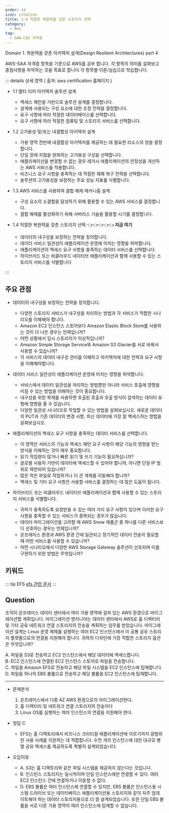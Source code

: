 ```yaml
---
order: 14
icon: creative
title: 1-4 적절한 복원력을 갖춘 스토리지 선택
category: 
  - Aws
tag: 
  - SAA-C02 자격증
---
```

Domain 1. 복원력을 갖춘 아키텍처 설계(Design Resilient Architectures)  part 4
  
AWS-SAA 자격증 항목을 기준으로 AWS를 공부 합니다. 각 항목의 의미를 살펴보고 중점사항을 파악하는 것을 목표로 합니다.각 항목별 이론/실습으로 학습합니다.

::: details 상세 영역 ( 출처: aws certification 홈페이지 )

* 1.1 멀티 티어 아키텍처 솔루션 설계 
  * 액세스 패턴을 기반으로 솔루션 설계를 결정합니다.
  * 설계에 사용되는 구성 요소에 대한 조정 전략을 결정합니다.
  * 요구 사항에 따라 적절한 데이터베이스를 선택합니다.
  * 요구 사항에 따라 적절한 컴퓨팅 및 스토리지 서비스를 선택합니다.  

* 1.2 고가용성 및/또는 내결함성 아키텍처 설계
  * 가용 영역 전반에 내결함성 아키텍처를 제공하는 데 필요한 리소스의 양을 결정합니다.
  * 단일 장애 지점을 완화하는 고가용성 구성을 선택합니다. 
  *  애플리케이션을 변경할 수 없는 경우 레거시 애플리케이션의 안정성을 개선하는 AWS
  서비스를 적용합니다.
  * 비즈니스 요구 사항을 충족하는 데 적절한 재해 복구 전략을 선택합니다.
  * 솔루션의 고가용성을 보장하는 주요 성능 지표를 식별합니다.  

* 1.3 AWS 서비스를 사용하여 결합 해제 메커니즘 설계
  * 구성 요소의 소결합을 달성하기 위해 활용할 수 있는 AWS 서비스를 결정합니다.
  * 결합 해제를 활성화하기 위해 서버리스 기술을 활용할 시기를 결정합니다.  

* 1.4 적절한 복원력을 갖춘 스토리지 선택  👈👈👈👈👈 **지금 여기**
  * 데이터의 내구성을 보장하는 전략을 정의합니다.
  * 데이터 서비스 일관성이 애플리케이션 운영에 미치는 영향을 파악합니다.
  * 애플리케이션의 액세스 요구 사항을 충족하는 데이터 서비스를 선택합니다.
  * 하이브리드 또는 비클라우드 네이티브 애플리케이션과 함께 사용할 수 있는 스토리지
서비스를 식별합니다

:::


## 주요 관점

- 데이터의 내구성을 보장하는 전략을 정의합니다.
  - 다양한 스토리지 서비스가 내구성을 처리하는 방법과 각 서비스가 적합한 시나리오를 이해해야 합니다.
  - Amazon EC2 인스턴스 스토어보다 Amazon Elastic Block Store를 사용하는 것이 더 나은 경우는 언제입니까?
  - 어떤 상황에서 임시 스토리지가 이상적입니까?
  - Amazon Simple Storage Service와 Amazon S3 Glacier를 서로 바꿔서 사용할 수 있습니까?
  - 각 서비스의 데이터 내구성 관리를 이해하고 아키텍처에 대한 전략과 요구 사항을 이해해야합니다.  

- 데이터 서비스 일관성이 애플리케이션 운영에 미치는 영향을 파악합니다.
  - 서비스에서 데이터 일관성을 처리하는 방법뿐만 아니라 서비스 호출에 영향을 미칠 수 있는 방법을 이해하는 것이 중요합니다.
  - 내구성을 위한 복제를 사용하면 호출된 호출과 호출 방식이 검색하는 데이터 유형에 영향을 줄 수 있습니다.
  - 다양한 일관성 시나리오로 작업할 수 있는 방법을 살펴보십시오. 새로운 데이터의 PUT과 기존 데이터의 변경 사항, 최신 데이터에 가장 잘 액세스하는 방법을 살펴보십시오.

- 애플리케이션의 액세스 요구 사항을 충족하는 데이터 서비스를 선택합니다.
  - 이 영역은 서비스의 기능과 액세스 패턴 요구 사항이 해당 기능의 영향을 받는 방식을 이해하는 것이 매우 중요합니다.
  - 읽기 작업량이 많거나 빠른 읽기 및 쓰기 기능이 필요하십니까?
  - 글로벌 사용자 기반이 데이터에 액세스할 수 있어야 합니까, 아니면 단일 IP 범위로 제한되어 있습니까?
  - 많은 작은 파일로 작업하거나 더 큰 개체를 이동해야 합니까?
  - 액세스 및 기타 요구 사항은 사용할 서비스를 결정하는 데 많은 도움이 됩니다.
- 하이브리드 또는 비클라우드 네이티브 애플리케이션과 함께 사용할 수 있는 스토리지 서비스를 식별합니다.
  - 귀하가 충족하도록 요청받을 수 있는 여러 가지 요구 사항이 있으며 이러한 요구 사항을 충족할 수 있는 서비스가 중복되는 경우가 많습니다.
  - 데이터 마이그레이션을 고려할 때 AWS Snow 제품군 중 하나를 다른 서비스보다 선호하는 경우는 언제입니까?
  - 온프레미스 환경과 AWS 환경 간에 일관되고 정기적인 데이터 전송이 필요할 때 어떤 서비스를 사용할 수 있습니까?
  - 어떤 시나리오에서 다양한 AWS Storage Gateway 솔루션이 선호되며 이를 구현하기 위한 방법은 무엇입니까?

## 키워드 
::: tip EFS
[efs 관련 문서](https://aws.amazon.com/ko/efs/when-to-choose-efs/)
:::
## Question 

  조직이 온프레미스 데이터 센터에서 여러 가용 영역에 걸쳐 있는 AWS 환경으로 마이그레이션할 계획입니다. 마이그레이션 엔지니어는 데이터 센터에서 AWS로 홈 디렉터리 및 기타 공유 네트워크 연결 스토리지의 전송을 계획하는 임무를 받았습니다. 마이그레이션 설계는 Linux 운영 체제를 실행하는 여러 EC2 인스턴스에서 이 공통 공유 스토리지 플랫폼으로의 연결을 지원해야 합니다. 귀하의 디자인에 가장 적합한 스토리지 옵션은 무엇입니까?

  A. 파일을 S3로 전송하고 EC2 인스턴스에서 해당 데이터에 액세스합니다.  
  B. EC2 인스턴스에 연결된 EC2 인스턴스 스토어로 파일을 전송합니다.  
  C. 파일을 Amazon EFS로 전송하고 해당 파일 시스템을 EC2 인스턴스에 탑재합니다.  
  D. 파일을 하나의 EBS 볼륨으로 전송하고 해당 볼륨을 EC2 인스턴스에 탑재합니다.   

--- 

* 문제분석    
  1) 온프레미스에서 다중 AZ AWS 환경으로의 마이그레이션한다.  
  2) 홈 디렉터리 및 네트워크 연결 스토리지의 전송이다  
  3) Linux OS를 실행하는 여러 인스턴스의 연결을 지원해야 한다.

* 정답 C  
  * EFS는 홈 디렉토리에서 비즈니스 크리티컬 애플리케이션에 이르기까지 광범위한 사용 사례를 지원하는 데 적합합니다. 수천 개의 인스턴스에 대한 대규모 병렬 공유 액세스를 제공하도록 특별히 설계되었습니다.

* 오답이유  
  * A. S3는 홈 디렉토리와 같은 파일 시스템을 제공하지 않는다는 것입니다.  
  * B. 인스턴스 스토리지는 일시적이며 단일 인스턴스에만 연결할 수 있다. 여러 EC2 인스턴스 간에 연결하거나 이동할 수 없다.  
  * D. EBS 볼륨은 여러 인스턴스에 연결할 수 있지만, EBS 볼륨은 인스턴스용 시스템 드라이브 또는 데이터베이스 애플리케이션용 스토리지와 같이 자주 업데이트해야 하는 데이터 스토리지용으로 더 잘 설계되었습니다. 또한 단일 EBS 볼륨을 서로 다른 가용 영역의 여러 인스턴스에 탑재할 수 없습니다.
